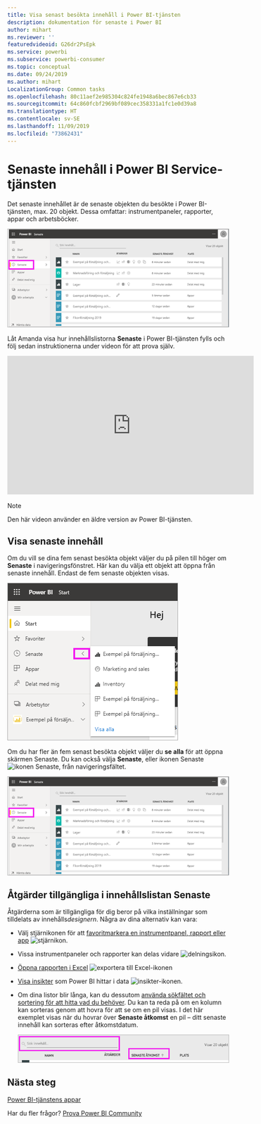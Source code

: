 ```yaml
---
title: Visa senast besökta innehåll i Power BI-tjänsten
description: dokumentation för senaste i Power BI
author: mihart
ms.reviewer: ''
featuredvideoid: G26dr2PsEpk
ms.service: powerbi
ms.subservice: powerbi-consumer
ms.topic: conceptual
ms.date: 09/24/2019
ms.author: mihart
LocalizationGroup: Common tasks
ms.openlocfilehash: 80c11aef2e985304c824fe1948a6bec867e6cb33
ms.sourcegitcommit: 64c860fcbf2969bf089cec358331a1fc1e0d39a8
ms.translationtype: HT
ms.contentlocale: sv-SE
ms.lasthandoff: 11/09/2019
ms.locfileid: "73862431"
---
```

# <a name="recent-content-in-the-power-bi-service"></a>**Senaste** innehåll i Power BI Service-tjänsten
Det senaste innehållet är de senaste objekten du besökte i Power BI-tjänsten, max. 20 objekt.  Dessa omfattar: instrumentpaneler, rapporter, appar och arbetsböcker.

![Fönstret Senaste innehåll](./media/end-user-recent/power-bi-recent.png)

Låt Amanda visa hur innehållslistorna **Senaste** i Power BI-tjänsten fylls och följ sedan instruktionerna under videon för att prova själv.

<iframe width="560" height="315" src="https://www.youtube.com/embed/G26dr2PsEpk" frameborder="0" allowfullscreen></iframe>

> [!NOTE]
> Den här videon använder en äldre version av Power BI-tjänsten.

## <a name="display-recent-content"></a>Visa senaste innehåll
Om du vill se dina fem senast besökta objekt väljer du på pilen till höger om **Senaste** i navigeringsfönstret.  Här kan du välja ett objekt att öppna från senaste innehåll. Endast de fem senaste objekten visas.

![Senaste innehåll utfällt](./media/end-user-recent/power-bi-recent-flyout.png)

Om du har fler än fem senast besökta objekt väljer du **se alla** för att öppna skärmen Senaste. Du kan också välja **Senaste**, eller ikonen Senaste ![ikonen Senaste](./media/end-user-recent/power-bi-icon.png), från navigeringsfältet.

![visa allt senaste innehåll](./media/end-user-recent/power-bi-recent.png)

## <a name="actions-available-from-the-recent-content-list"></a>Åtgärder tillgängliga i innehållslistan **Senaste**
Åtgärderna som är tillgängliga för dig beror på vilka inställningar som tilldelats av innehålls*designern*. Några av dina alternativ kan vara:
* Välj stjärnikonen för att [favoritmarkera en instrumentpanel, rapport eller app](end-user-favorite.md) ![stjärnikon](./media/end-user-shared-with-me/power-bi-star-icon.png).
* Vissa instrumentpaneler och rapporter kan delas vidare  ![delningsikon](./media/end-user-shared-with-me/power-bi-share-icon-new.png).
* [Öppna rapporten i Excel](end-user-export.md) ![exportera till Excel-ikonen](./media/end-user-shared-with-me/power-bi-excel.png) 
* [Visa insikter](end-user-insights.md) som Power BI hittar i data ![insikter-ikonen](./media/end-user-shared-with-me/power-bi-insights.png).
* Om dina listor blir långa, kan du dessutom [använda sökfältet och sortering för att hitta vad du behöver](end-user-search-sort.md). Du kan ta reda på om en kolumn kan sorteras genom att hovra för att se om en pil visas. I det här exemplet visas när du hovrar över **Senaste åtkomst** en pil – ditt senaste innehåll kan sorteras efter åtkomstdatum. 

    ![sortera allt senaste innehåll](./media/end-user-recent/power-bi-recent-sort.png)


## <a name="next-steps"></a>Nästa steg
[Power BI-tjänstens appar](end-user-apps.md)

Har du fler frågor? [Prova Power BI Community](https://community.powerbi.com/)

